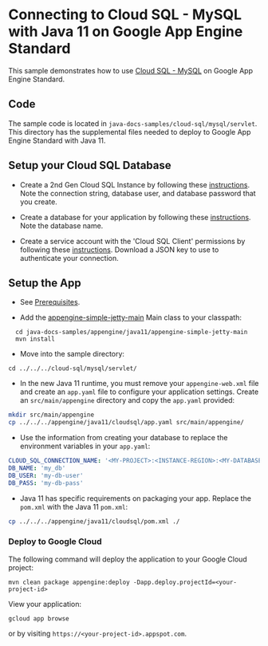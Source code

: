 # Connecting to Cloud SQL - MySQL with Java 11 on Google App Engine Standard

This sample demonstrates how to use
[Cloud SQL - MySQL](https://cloud.google.com/sql/docs/mysql/) on
Google App Engine Standard.

## Code

The sample code is located in `java-docs-samples/cloud-sql/mysql/servlet`. This directory has the supplemental files needed to deploy to Google App Engine Standard with Java 11.

## Setup your Cloud SQL Database

- Create a 2nd Gen Cloud SQL Instance by following these
[instructions](https://cloud.google.com/sql/docs/mysql/create-instance). Note the connection string,
database user, and database password that you create.

- Create a database for your application by following these
[instructions](https://cloud.google.com/sql/docs/mysql/create-manage-databases). Note the database
name.

- Create a service account with the 'Cloud SQL Client' permissions by following these
[instructions](https://cloud.google.com/sql/docs/mysql/connect-external-app#4_if_required_by_your_authentication_method_create_a_service_account).
Download a JSON key to use to authenticate your connection.

## Setup the App

- See [Prerequisites](../README.md#Prerequisites).

- Add the [appengine-simple-jetty-main](../README.md#appengine-simple-jetty-main)
Main class to your classpath:
```
  cd java-docs-samples/appengine/java11/appengine-simple-jetty-main
  mvn install
```

- Move into the sample directory:
```
cd ../../../cloud-sql/mysql/servlet/
```

- In the new Java 11 runtime, you must remove your `appengine-web.xml` file and create an `app.yaml` file to configure your application settings. Create an `src/main/appengine` directory and copy the `app.yaml` provided:
```bash
mkdir src/main/appengine
cp ../../../appengine/java11/cloudsql/app.yaml src/main/appengine/
```

- Use the information from creating your database to replace the
environment variables in your `app.yaml`:
```YAML
CLOUD_SQL_CONNECTION_NAME: '<MY-PROJECT>:<INSTANCE-REGION>:<MY-DATABASE>'
DB_NAME: 'my_db'
DB_USER: 'my-db-user'
DB_PASS: 'my-db-pass'
```

- Java 11 has specific requirements on packaging your app. Replace the `pom.xml` with the Java 11 `pom.xml`:
```bash
cp ../../../appengine/java11/cloudsql/pom.xml ./
```

### Deploy to Google Cloud

The following command will deploy the application to your Google Cloud project:
```
mvn clean package appengine:deploy -Dapp.deploy.projectId=<your-project-id>
```

View your application:
```
gcloud app browse
```
or by visiting `https://<your-project-id>.appspot.com`.
